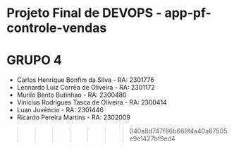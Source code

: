 # Projeto Final de DEVOPS - app-pf-controle-vendas

# GRUPO 4
- Carlos Henrique Bonfim da Silva - RA: 2301776
- Leonardo Luiz Corrêa de Oliveira - RA: 2301172
- Murilo Bento Butinhao - RA: 2300480
- Vinicius Rodrigues Tasca de Oliveira - RA: 2300414
- Luan Juvêncio - RA: 2301446
- Ricardo Pereira Martins - RA: 2302009
>>>>>>> 040a8d747f86b668f4a40a67505e9e1427bf9ed4

